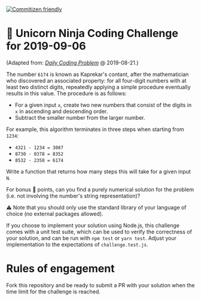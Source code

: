 [![Commitizen friendly](https://img.shields.io/badge/commitizen-friendly-brightgreen.svg)](http://commitizen.github.io/cz-cli/)

# :unicorn: Unicorn Ninja Coding Challenge for 2019-09-06

(Adapted from: [_Daily Coding Problem_](https://www.dailycodingproblem.com/) @ 2019-08-21.)

The number `6174` is known as Kaprekar's contant, after the mathematician who discovered an associated property: for all four-digit numbers with at least two distinct digits, repeatedly applying a simple procedure eventually results in this value. The procedure is as follows:

- For a given input `x`, create two new numbers that consist of the digits in `x` in ascending and descending order.
- Subtract the smaller number from the larger number.

For example, this algorithm terminates in three steps when starting from `1234`:

- `4321 - 1234 = 3087`
- `8730 - 0378 = 8352`
- `8532 - 2358 = 6174`

Write a function that returns how many steps this will take for a given input `N`.

For bonus :unicorn: points, can you find a purely numerical solution for the problem (i.e. not involving the number's string representation)?

:warning: Note that you should only use the standard library of your language of choice (no external packages allowed).

If you choose to implement your solution using Node.js, this challenge comes with a unit test suite, which can be used to verify the correctness of your solution, and can be run with `npm test` or `yarn test`. Adjust your implementation to the expectations of `challenge.test.js`.

# Rules of engagement

Fork this repository and be ready to submit a PR with your solution when the time limit for the challenge is reached.
